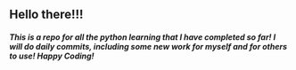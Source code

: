 ## Hello there!!!

##### This is a repo for all the python learning that I have completed so far! I will do daily commits, including some new work for myself and for others to use! Happy Coding!